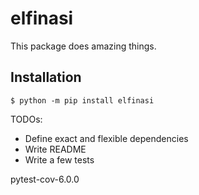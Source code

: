 # elfinasi

This package does amazing things.

## Installation

```shell
$ python -m pip install elfinasi
```

TODOs:
- Define exact and flexible dependencies
- Write README
- Write a few tests

pytest-cov-6.0.0